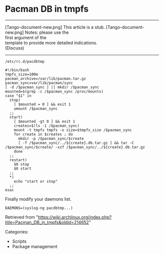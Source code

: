 Pacman DB in tmpfs
==================

  ------------------------ ------------------------ ------------------------
  [Tango-document-new.png] This article is a stub.  [Tango-document-new.png]
                           Notes: please use the    
                           first argument of the    
                           template to provide more 
                           detailed indications.    
                           (Discuss)                
  ------------------------ ------------------------ ------------------------

    /etc/rc.d/pacdbtmp

    #!/bin/bash
    tmpfs_size=100m
    pacman_archive=/var/lib/pacman.tar.gz
    pacman_sync=var/lib/pacman/sync
    [ -d /$pacman_sync ] || mkdir /$pacman_sync
    mounted=$(grep -c /$pacman_sync /proc/mounts)
    case "$1" in
      stop)
        [ $mounted = 0 ] && exit 1
        umount /$pacman_sync
      ;;
      start)
        [ $mounted -gt 0 ] && exit 1
        creates=$(ls -1 /$pacman_sync)
        mount -t tmpfs tmpfs -o size=$tmpfs_size /$pacman_sync
        for create in $creates ; do
          mkdir -p /$pacman_sync/$create
          [ -f /$pacman_sync/../${create}.db.tar.gz ] && tar -C /$pacman_sync/$create/ -xzf /$pacman_sync/../${create}.db.tar.gz
        done
      ;;
      restart)
        $0 stop
        $0 start
      ;;
      *)
        echo "start or stop"
      ;;
    esac

Finally modify your daemons list.

    DAEMONS=(syslog-ng pacdbtmp...)

Retrieved from
"https://wiki.archlinux.org/index.php?title=Pacman_DB_in_tmpfs&oldid=214652"

Categories:

-   Scripts
-   Package management
